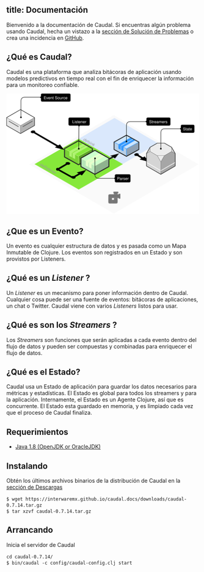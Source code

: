 title: Documentación
---
Bienvenido a la documentación de Caudal. Si encuentras algún problema usando Caudal, hecha un vistazo a la [sección de Solución de Problemas](troubleshooting.html) o crea una incidencia en [GitHub](https://github.com/interwaremx/caudal/issues).

## ¿Qué es Caudal?
Caudal es una plataforma que analiza bitácoras de aplicación usando modelos predictivos en tiempo real con el fin de enriquecer la información para un monitoreo confiable.

![Caudal Basic Diagram](../../docs/diagram-basic.svg)

## ¿Que es un Evento?
Un evento es cualquier estructura de datos y es pasada como un Mapa Inmutable de Clojure. Los eventos son registrados en un Estado y son provistos por Listeners.

## ¿Qué es un _Listener_ ?
Un _Listener_ es un mecanismo para poner información dentro de Caudal. Cualquier cosa puede ser una fuente de eventos: bitácoras de aplicaciones, un chat o Twitter. Caudal viene con varios _Listeners_ listos para usar.

## ¿Qué es son los _Streamers_ ?
Los _Streamers_ son funciones que serán aplicadas a cada evento dentro del flujo de datos y pueden ser compuestas y combinadas para enriquecer el flujo de datos.

## ¿Qué es el Estado?
Caudal usa un Estado de aplicación para guardar los datos necesarios para métricas y estadísticas. El Estado es global para todos los streamers y para la aplicación. Internamente, el Estado es un Agente Clojure, así que es concurrente. El Estado esta guardado en memoria, y es limpiado cada vez que el proceso de Caudal finaliza.

## Requerimientos
 * [Java 1.8 (OpenJDK or OracleJDK)](java.html)

## Instalando
Obtén los últimos archivos binarios de la distribución de Caudal en la [sección de Descargas](downloads.html)
```
$ wget https://interwaremx.github.io/caudal.docs/downloads/caudal-0.7.14.tar.gz
$ tar xzvf caudal-0.7.14.tar.gz
```

## Arrancando
Inicia el servidor de Caudal
```
cd caudal-0.7.14/
$ bin/caudal -c config/caudal-config.clj start

```
